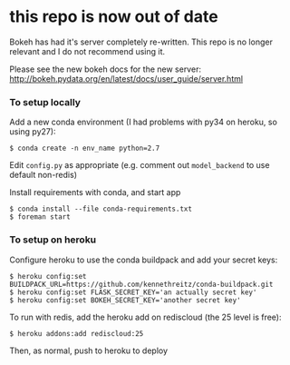 # this repo is now out of date

Bokeh has had it's server completely re-written. This repo is no longer relevant and I do not recommend using it.

Please see the new bokeh docs for the new server: http://bokeh.pydata.org/en/latest/docs/user_guide/server.html



### To setup locally

Add a new conda environment (I had problems with py34 on heroku, so using py27):

    $ conda create -n env_name python=2.7

Edit `config.py` as appropriate (e.g. comment out `model_backend` to use default non-redis)
    
Install requirements with conda, and start app

    $ conda install --file conda-requirements.txt
    $ foreman start

### To setup on heroku

Configure heroku to use the conda buildpack and add your secret keys:

    $ heroku config:set BUILDPACK_URL=https://github.com/kennethreitz/conda-buildpack.git
    $ heroku config:set FLASK_SECRET_KEY='an actually secret key'
    $ heroku config:set BOKEH_SECRET_KEY='another secret key'

To run with redis, add the heroku add on rediscloud (the 25 level is free):

    $ heroku addons:add rediscloud:25 

Then, as normal, push to heroku to deploy
